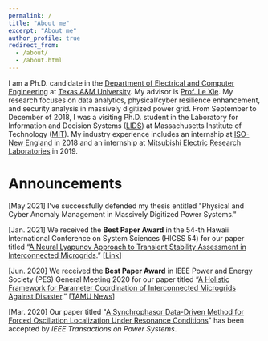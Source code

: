 ```yaml
---
permalink: /
title: "About me"
excerpt: "About me"
author_profile: true
redirect_from: 
  - /about/
  - /about.html
---
```

I am a Ph.D. candidate in the [Department of Electrical and Computer Engineering](https://engineering.tamu.edu/electrical/index.html) at [Texas A&M University](https://www.tamu.edu). My advisor is [Prof. Le Xie](http://www.ece.tamu.edu/~le.xie/). My research focuses on data analytics, physical/cyber resilience enhancement, and security analysis in massively digitized power grid. From September to December of 2018, I was a visiting Ph.D. student in the Laboratory for Information and Decision Systems ([LIDS](https://lids.mit.edu)) at Massachusetts Institute of Technology ([MIT](http://www.mit.edu)). My industry experience includes an internship at [ISO-New England](https://www.iso-ne.com) in 2018 and an internship at [Mitsubishi Electric Research Laboratories](https://www.merl.com) in 2019.

Announcements
=====

[May 2021] I've successfully defended my thesis entitled "Physical and Cyber Anomaly Management in Massively Digitized Power Systems."

[Jan. 2021] We received the **Best Paper Award** in the 54-th Hawaii International Conference on System Sciences (HICSS 54) for our paper titled “[A Neural Lyapunov Approach to Transient Stability Assessment in Interconnected Microgrids](https://scholarspace.manoa.hawaii.edu/bitstream/10125/71020/0327.pdf).” [[Link](https://hicss.hawaii.edu/best-papers/)]

[Jun. 2020] We received the **Best Paper Award** in IEEE Power and Energy Society (PES) General Meeting 2020 for our paper titled “[A Holistic Framework for Parameter Coordination of Interconnected Microgrids Against Disaster](https://ieeexplore.ieee.org/abstract/document/9281628).” [[TAMU News](https://engineering.tamu.edu/news/2020/09/research-team-receives-best-paper-award-at-flagship-conference.html)]

[Mar. 2020] Our paper titled "[A Synchrophasor Data-Driven Method for Forced Oscillation Localization Under Resonance Conditions](https://ieeexplore.ieee.org/abstract/document/9043670)" has been accepted by *IEEE Transactions on Power Systems*.
